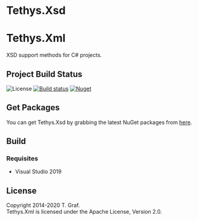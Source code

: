 # Tethys.Xsd

# Tethys.Xml

XSD support methods for C# projects.

## Project Build Status ##
![License](https://img.shields.io/badge/license-Apache--2.0-blue.svg)
[![Build status](https://ci.appveyor.com/api/projects/status/a1apv3j1xl1avm98?svg=true)](https://ci.appveyor.com/project/tngraf/tethys-xml)
[![Nuget](https://img.shields.io/badge/nuget-1.0.0-brightgreen.svg)](https://www.nuget.org/packages/Tethys.Xsd/1.0.0)

## Get Packages ##

You can get Tethys.Xsd by grabbing the latest NuGet packages from [here](https://www.nuget.org/packages/Tethys.Xsd/1.0.0).



## Build ##

### Requisites ###

* Visual Studio 2019

## License ##

Copyright 2014-2020 T. Graf.  
Tethys.Xml is licensed under the Apache License, Version 2.0.
